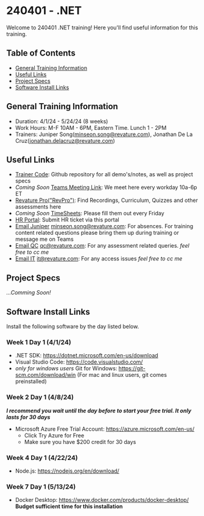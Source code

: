 # 240401 - .NET
Welcome to 240401 .NET training! Here you'll find useful information for this training.

## Table of Contents
- [General Training Information](#general)
- [Useful Links](#links)
- [Project Specs](#projects)
- [Software Install Links](#installs)
## <a name="general"></a>General Training Information
- Duration: 4/1/24 - 5/24/24 (8 weeks)
- Work Hours: M-F 10AM - 6PM, Eastern Time. Lunch 1 - 2PM
- Trainers: Juniper Song(minseon.song@revature.com), Jonathan De La Cruz(jonathan.delacruz@revature.com)

## <a name="links"></a>Useful Links
- <a href="https://github.com/240401-NET/trainer-code" target="_blank" rel="noopener noreferrer">Trainer Code</a>: Github repository for all demo's/notes, as well as project specs
- *Coming Soon* <a href="" target="_blank" rel="noopener noreferrer">Teams Meeting Link</a>: We meet here every workday 10a-6p ET
- <a href="https://app.revature.com" target="_blank" rel="noopener noreferrer">Revature Pro("RevPro")</a>: Find Recordings, Curriculum, Quizzes and other assessments here
- *Coming Soon* <a href="" target="_blank" rel="noopener noreferrer">TimeSheets</a>: Please fill them out every Friday
- <a href="https://help.revature.com/s/" target="_blank" rel="noopener noreferrer">HR Portal</a>: Submit HR ticket via this portal
- <a href="mailto:minseon.song@revature.com" target="_blank" rel="noopener noreferrer">Email Juniper</a> minseon.song@revature.com: For absences. For training content related questions please bring them up during training or message me on Teams
- <a href="mailto:qc@revature.com" target="_blank" rel="noopener noreferrer">Email QC</a> qc@revature.com: For any assessment related queries. *feel free to cc me*
- <a href="mailto:it@revature.com" target="_blank" rel="noopener noreferrer">Email IT</a> it@revature.com: For any access issues *feel free to cc me*

## <a name="projects"></a>Project Specs
*...Comming Soon!*

## <a name="installs"></a>Software Install Links
Install the following software by the day listed below.
### Week 1 Day 1 (4/1/24)
- .NET SDK: https://dotnet.microsoft.com/en-us/download
- Visual Studio Code: https://code.visualstudio.com/
- *only for windows users* Git for Windows: https://git-scm.com/download/win (For mac and linux users, git comes preinstalled)
### Week 2 Day 1 (4/8/24)
_**I recommend you wait until the day before to start your free trial. It only lasts for 30 days**_ 
- Microsoft Azure Free Trial Account: https://azure.microsoft.com/en-us/
  - Click Try Azure for Free
  - Make sure you have $200 credit for 30 days
### Week 4 Day 1 (4/22/24)
- Node.js: https://nodejs.org/en/download/
### Week 7 Day 1 (5/13/24)
- Docker Desktop: https://www.docker.com/products/docker-desktop/ **Budget sufficient time for this installation** 
